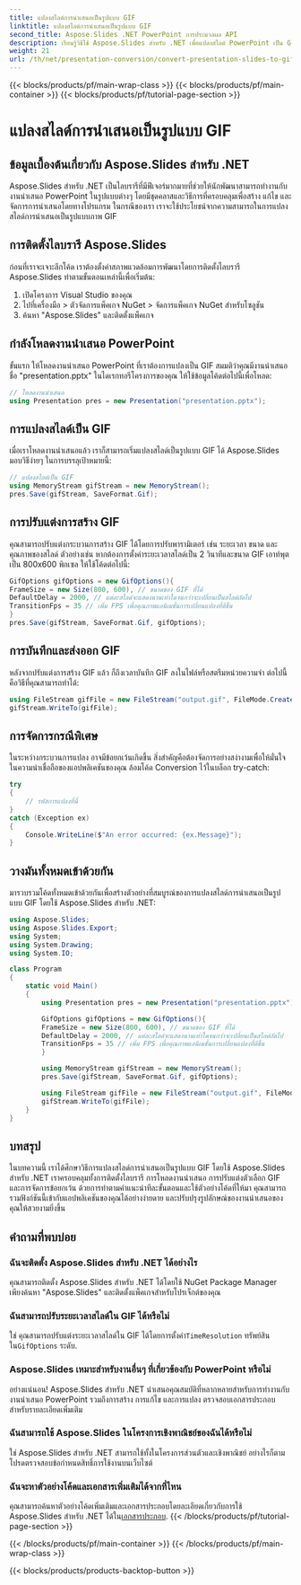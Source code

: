 ```yaml
---
title: แปลงสไลด์การนำเสนอเป็นรูปแบบ GIF
linktitle: แปลงสไลด์การนำเสนอเป็นรูปแบบ GIF
second_title: Aspose.Slides .NET PowerPoint การประมวลผล API
description: เรียนรู้วิธีใช้ Aspose.Slides สำหรับ .NET เพื่อแปลงสไลด์ PowerPoint เป็น GIF แบบไดนามิกพร้อมคำแนะนำทีละขั้นตอนนี้
weight: 21
url: /th/net/presentation-conversion/convert-presentation-slides-to-gif-format/
---
```


{{< blocks/products/pf/main-wrap-class >}}
{{< blocks/products/pf/main-container >}}
{{< blocks/products/pf/tutorial-page-section >}}

# แปลงสไลด์การนำเสนอเป็นรูปแบบ GIF


## ข้อมูลเบื้องต้นเกี่ยวกับ Aspose.Slides สำหรับ .NET

Aspose.Slides สำหรับ .NET เป็นไลบรารีที่มีฟีเจอร์มากมายที่ช่วยให้นักพัฒนาสามารถทำงานกับงานนำเสนอ PowerPoint ในรูปแบบต่างๆ โดยมีชุดคลาสและวิธีการที่ครอบคลุมเพื่อสร้าง แก้ไข และจัดการการนำเสนอโดยทางโปรแกรม ในกรณีของเรา เราจะใช้ประโยชน์จากความสามารถในการแปลงสไลด์การนำเสนอเป็นรูปแบบภาพ GIF

## การติดตั้งไลบรารี Aspose.Slides

ก่อนที่เราจะเจาะลึกโค้ด เราต้องตั้งค่าสภาพแวดล้อมการพัฒนาโดยการติดตั้งไลบรารี Aspose.Slides ทำตามขั้นตอนเหล่านี้เพื่อเริ่มต้น:

1. เปิดโครงการ Visual Studio ของคุณ
2. ไปที่เครื่องมือ > ตัวจัดการแพ็คเกจ NuGet > จัดการแพ็คเกจ NuGet สำหรับโซลูชัน
3. ค้นหา "Aspose.Slides" และติดตั้งแพ็คเกจ

## กำลังโหลดงานนำเสนอ PowerPoint

ขั้นแรก ให้โหลดงานนำเสนอ PowerPoint ที่เราต้องการแปลงเป็น GIF สมมติว่าคุณมีงานนำเสนอชื่อ "presentation.pptx" ในไดเรกทอรีโครงการของคุณ ให้ใช้ข้อมูลโค้ดต่อไปนี้เพื่อโหลด:

```csharp
// โหลดงานนำเสนอ
using Presentation pres = new Presentation("presentation.pptx");
```

## การแปลงสไลด์เป็น GIF

เมื่อเราโหลดงานนำเสนอแล้ว เราก็สามารถเริ่มแปลงสไลด์เป็นรูปแบบ GIF ได้ Aspose.Slides มอบวิธีง่ายๆ ในการบรรลุเป้าหมายนี้:

```csharp
// แปลงสไลด์เป็น GIF
using MemoryStream gifStream = new MemoryStream();
pres.Save(gifStream, SaveFormat.Gif);
```

## การปรับแต่งการสร้าง GIF

คุณสามารถปรับแต่งกระบวนการสร้าง GIF ได้โดยการปรับพารามิเตอร์ เช่น ระยะเวลา ขนาด และคุณภาพของสไลด์ ตัวอย่างเช่น หากต้องการตั้งค่าระยะเวลาสไลด์เป็น 2 วินาทีและขนาด GIF เอาท์พุตเป็น 800x600 พิกเซล ให้ใช้โค้ดต่อไปนี้:

```csharp
GifOptions gifOptions = new GifOptions(){
FrameSize = new Size(800, 600), // ขนาดของ GIF ที่ได้
DefaultDelay = 2000, // แต่ละสไลด์จะแสดงนานเท่าใดจนกว่าจะเปลี่ยนเป็นสไลด์ถัดไป
TransitionFps = 35 // เพิ่ม FPS เพื่อคุณภาพแอนิเมชั่นการเปลี่ยนแปลงที่ดีขึ้น
}
pres.Save(gifStream, SaveFormat.Gif, gifOptions);
```

## การบันทึกและส่งออก GIF

หลังจากปรับแต่งการสร้าง GIF แล้ว ก็ถึงเวลาบันทึก GIF ลงในไฟล์หรือสตรีมหน่วยความจำ ต่อไปนี้คือวิธีที่คุณสามารถทำได้:

```csharp
using FileStream gifFile = new FileStream("output.gif", FileMode.Create);
gifStream.WriteTo(gifFile);
```

## การจัดการกรณีพิเศษ

ในระหว่างกระบวนการแปลง อาจมีข้อยกเว้นเกิดขึ้น สิ่งสำคัญคือต้องจัดการอย่างสง่างามเพื่อให้มั่นใจในความน่าเชื่อถือของแอปพลิเคชันของคุณ ล้อมโค้ด Conversion ไว้ในบล็อก try-catch:

```csharp
try
{
    // รหัสการแปลงที่นี่
}
catch (Exception ex)
{
    Console.WriteLine($"An error occurred: {ex.Message}");
}
```

## วางมันทั้งหมดเข้าด้วยกัน

มารวบรวมโค้ดทั้งหมดเข้าด้วยกันเพื่อสร้างตัวอย่างที่สมบูรณ์ของการแปลงสไลด์การนำเสนอเป็นรูปแบบ GIF โดยใช้ Aspose.Slides สำหรับ .NET:

```csharp
using Aspose.Slides;
using Aspose.Slides.Export;
using System;
using System.Drawing;
using System.IO;

class Program
{
    static void Main()
    {
        using Presentation pres = new Presentation("presentation.pptx");

        GifOptions gifOptions = new GifOptions(){
        FrameSize = new Size(800, 600), // ขนาดของ GIF ที่ได้
        DefaultDelay = 2000, // แต่ละสไลด์จะแสดงนานเท่าใดจนกว่าจะเปลี่ยนเป็นสไลด์ถัดไป
        TransitionFps = 35 // เพิ่ม FPS เพื่อคุณภาพแอนิเมชั่นการเปลี่ยนแปลงที่ดีขึ้น
        }

        using MemoryStream gifStream = new MemoryStream();
        pres.Save(gifStream, SaveFormat.Gif, gifOptions);

        using FileStream gifFile = new FileStream("output.gif", FileMode.Create);
        gifStream.WriteTo(gifFile);
    }
}
```

## บทสรุป

ในบทความนี้ เราได้ศึกษาวิธีการแปลงสไลด์การนำเสนอเป็นรูปแบบ GIF โดยใช้ Aspose.Slides สำหรับ .NET เราครอบคลุมทั้งการติดตั้งไลบรารี การโหลดงานนำเสนอ การปรับแต่งตัวเลือก GIF และการจัดการข้อยกเว้น ด้วยการทำตามคำแนะนำทีละขั้นตอนและใช้ตัวอย่างโค้ดที่ให้มา คุณสามารถรวมฟังก์ชันนี้เข้ากับแอปพลิเคชันของคุณได้อย่างง่ายดาย และปรับปรุงรูปลักษณ์ของงานนำเสนอของคุณให้สวยงามยิ่งขึ้น

## คำถามที่พบบ่อย

### ฉันจะติดตั้ง Aspose.Slides สำหรับ .NET ได้อย่างไร

คุณสามารถติดตั้ง Aspose.Slides สำหรับ .NET ได้โดยใช้ NuGet Package Manager เพียงค้นหา "Aspose.Slides" และติดตั้งแพ็คเกจสำหรับโปรเจ็กต์ของคุณ

### ฉันสามารถปรับระยะเวลาสไลด์ใน GIF ได้หรือไม่

 ใช่ คุณสามารถปรับแต่งระยะเวลาสไลด์ใน GIF ได้โดยการตั้งค่า`TimeResolution` ทรัพย์สินใน`GifOptions` ระดับ.

### Aspose.Slides เหมาะสำหรับงานอื่นๆ ที่เกี่ยวข้องกับ PowerPoint หรือไม่

อย่างแน่นอน! Aspose.Slides สำหรับ .NET นำเสนอคุณสมบัติที่หลากหลายสำหรับการทำงานกับงานนำเสนอ PowerPoint รวมถึงการสร้าง การแก้ไข และการแปลง ตรวจสอบเอกสารประกอบสำหรับรายละเอียดเพิ่มเติม

### ฉันสามารถใช้ Aspose.Slides ในโครงการเชิงพาณิชย์ของฉันได้หรือไม่

ใช่ Aspose.Slides สำหรับ .NET สามารถใช้ทั้งในโครงการส่วนตัวและเชิงพาณิชย์ อย่างไรก็ตาม โปรดตรวจสอบข้อกำหนดสิทธิ์การใช้งานบนเว็บไซต์

### ฉันจะหาตัวอย่างโค้ดและเอกสารเพิ่มเติมได้จากที่ไหน

 คุณสามารถค้นหาตัวอย่างโค้ดเพิ่มเติมและเอกสารประกอบโดยละเอียดเกี่ยวกับการใช้ Aspose.Slides สำหรับ .NET ได้ใน[เอกสารประกอบ](https://reference.aspose.com).
{{< /blocks/products/pf/tutorial-page-section >}}

{{< /blocks/products/pf/main-container >}}
{{< /blocks/products/pf/main-wrap-class >}}

{{< blocks/products/products-backtop-button >}}
